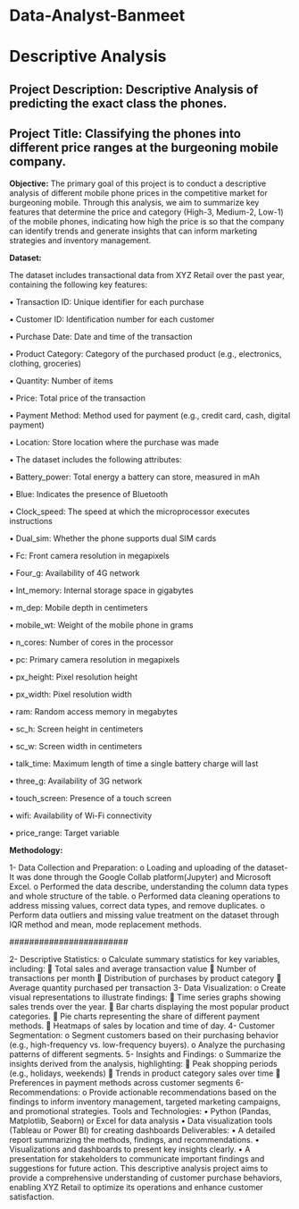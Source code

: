 # Data-Analyst-Banmeet

# Descriptive Analysis 

## **Project Description**: Descriptive Analysis of predicting the exact class the phones.

## Project Title: Classifying the phones into different price ranges at the burgeoning mobile company.

**Objective:**
The primary goal of this project is to conduct a descriptive analysis of different mobile phone prices in the competitive market for burgeoning mobile. Through this analysis, we aim to summarize key features that determine the price and category (High-3, Medium-2, Low-1) of the mobile phones, indicating how high the price is so that the company can identify trends and generate insights that can inform marketing strategies and inventory management.

**Dataset:**

The dataset includes transactional data from XYZ Retail over the past year, containing the following key features:

•	Transaction ID: Unique identifier for each purchase

•	Customer ID: Identification number for each customer

•	Purchase Date: Date and time of the transaction

•	Product Category: Category of the purchased product (e.g., electronics, clothing, groceries)

•	Quantity: Number of items 

•	Price: Total price of the transaction

•	Payment Method: Method used for payment (e.g., credit card, cash, digital payment)

•	Location: Store location where the purchase was made


•	The dataset includes the following attributes:

•	Battery_power: Total energy a battery can store, measured in mAh

•	Blue: Indicates the presence of Bluetooth

•	Clock_speed: The speed at which the microprocessor executes instructions

•	Dual_sim: Whether the phone supports dual SIM cards

•	Fc: Front camera resolution in megapixels

•	Four_g: Availability of 4G network

•	Int_memory: Internal storage space in gigabytes

•	m_dep: Mobile depth in centimeters

•	mobile_wt: Weight of the mobile phone in grams

•	n_cores: Number of cores in the processor

•	pc: Primary camera resolution in megapixels

•	px_height: Pixel resolution height 

•	px_width: Pixel resolution width

•	ram: Random access memory in megabytes

•	sc_h: Screen height in centimeters 

•	sc_w: Screen width in centimeters 

•	talk_time: Maximum length of time a single battery charge will last

•	three_g: Availability of 3G network 

•	touch_screen: Presence of a touch screen

•	wifi: Availability of Wi-Fi connectivity

•	price_range: Target variable


**Methodology:**

1-	Data Collection and Preparation:
o	Loading and uploading of the dataset- It was done through the Google Collab platform(Jupyter) and Microsoft Excel.
o	Performed the data describe, understanding  the column data types and whole structure of the table.
o	Performed data cleaning operations to address missing values, correct data types, and remove duplicates.
o	Perform data outliers and missing value treatment on the dataset through IQR method and mean, mode replacement methods.

########################

2-	Descriptive Statistics:
o	Calculate summary statistics for key variables, including:
	Total sales and average transaction value
	Number of transactions per month
	Distribution of purchases by product category
	Average quantity purchased per transaction
3-	Data Visualization:
o	Create visual representations to illustrate findings:
	Time series graphs showing sales trends over the year.
	Bar charts displaying the most popular product categories.
	Pie charts representing the share of different payment methods.
	Heatmaps of sales by location and time of day.
4-	Customer Segmentation:
o	Segment customers based on their purchasing behavior (e.g., high-frequency vs. low-frequency buyers).
o	Analyze the purchasing patterns of different segments.
5-	Insights and Findings:
o	Summarize the insights derived from the analysis, highlighting:
	Peak shopping periods (e.g., holidays, weekends)
	Trends in product category sales over time
	Preferences in payment methods across customer segments
6-	Recommendations:
o	Provide actionable recommendations based on the findings to inform inventory management, targeted marketing campaigns, and promotional strategies.
Tools and Technologies:
•	Python (Pandas, Matplotlib, Seaborn) or Excel for data analysis
•	Data visualization tools (Tableau or Power BI) for creating dashboards
Deliverables:
•	A detailed report summarizing the methods, findings, and recommendations.
•	Visualizations and dashboards to present key insights clearly.
•	A presentation for stakeholders to communicate important findings and suggestions for future action.
This descriptive analysis project aims to provide a comprehensive understanding of customer purchase behaviors, enabling XYZ Retail to optimize its operations and enhance customer satisfaction.


